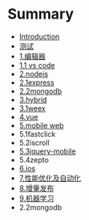 # Summary

* [Introduction](README.md)
* [测试](chapter1.md)
* [1.编辑器](1bian-ji-qi.md)
* [1.1 vs code](11-vs-code.md)
* [2.nodejs](2nodejs.md)
* [2.1express](21express.md)
* [2.2mongodb](22mongodb.md)
* [3.hybrid](3hybrid.md)
* [3.1weex](31weex.md)
* [4.vue](4vue.md)
* [5.mobile web](mobile-web.md)
* 5.1fastclick
* 5.2iscroll
* [5.3jquery-mobile](jquery-mobile.md)
* 5.4zepto
* [6.ios](6ios.md)
* [7.性能优化及自动化](7xing-neng-you-hua.md)
* [8.增量发布](8zeng-liang-fa-bu.md)
* [9.机器学习](9ji-qi-xue-xi.md)
* 2.2mongodb

